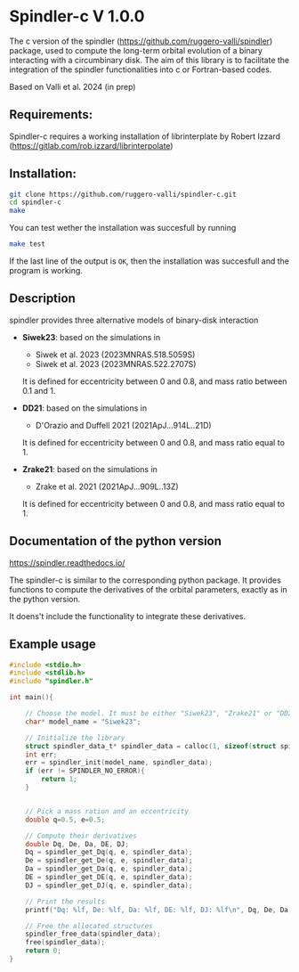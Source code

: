 # Spindler-c V 1.0.0
The c version of the spindler (https://github.com/ruggero-valli/spindler) package, used to compute the long-term orbital evolution of a binary interacting with a circumbinary disk.
The aim of this library is to facilitate the integration of the spindler functionalities
into c or Fortran-based codes.

Based on Valli et al. 2024 (in prep)

## Requirements:
Spindler-c requires a working installation of librinterplate by Robert Izzard (https://gitlab.com/rob.izzard/librinterpolate)

## Installation:
```bash
git clone https://github.com/ruggero-valli/spindler-c.git
cd spindler-c
make
```
You can test wether the installation was succesfull by running
```bash
make test
```
If the last line of the output is `OK`, then the installation was succesfull and the program is working.

## Description
spindler provides three alternative models of binary-disk interaction
- **Siwek23**: based on the simulations in
   - Siwek et al. 2023 (2023MNRAS.518.5059S)
   - Siwek et al. 2023 (2023MNRAS.522.2707S)
    
    It is defined for eccentricity between 0 and 0.8, and mass ratio between 0.1
    and 1.
- **DD21**: based on the simulations in
    - D'Orazio and Duffell 2021 (2021ApJ...914L..21D)
    
    It is defined for eccentricity between 0 and 0.8, and mass ratio equal to 1.
- **Zrake21**: based on the simulations in
    - Zrake et al. 2021 (2021ApJ...909L..13Z)
    
    It is defined for eccentricity between 0 and 0.8, and mass ratio equal to 1.

## Documentation of the python version
https://spindler.readthedocs.io/

The spindler-c is similar to the corresponding python package. It provides
functions to compute the derivatives of the orbital parameters, exactly as in
the python version.

It doens't include the functionality to integrate these derivatives.

## Example usage

```c
#include <stdio.h>
#include <stdlib.h>
#include "spindler.h"

int main(){

    // Choose the model. It must be either "Siwek23", "Zrake21" or "DD21".
    char* model_name = "Siwek23";

    // Initialize the library
    struct spindler_data_t* spindler_data = calloc(1, sizeof(struct spindler_data_t));
    int err;
    err = spindler_init(model_name, spindler_data);
    if (err != SPINDLER_NO_ERROR){
        return 1;
    }


    // Pick a mass ration and an eccentricity
    double q=0.5, e=0.5;

    // Compute their derivatives
    double Dq, De, Da, DE, DJ;
    Dq = spindler_get_Dq(q, e, spindler_data);
    De = spindler_get_De(q, e, spindler_data);
    Da = spindler_get_Da(q, e, spindler_data);
    DE = spindler_get_DE(q, e, spindler_data);
    DJ = spindler_get_DJ(q, e, spindler_data);

    // Print the results
    printf("Dq: %lf, De: %lf, Da: %lf, DE: %lf, DJ: %lf\n", Dq, De, Da, DE, DJ);

    // Free the allocated structures
    spindler_free_data(spindler_data);
    free(spindler_data);
    return 0;
}
```